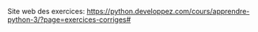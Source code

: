Site web des exercices: https://python.developpez.com/cours/apprendre-python-3/?page=exercices-corriges#

